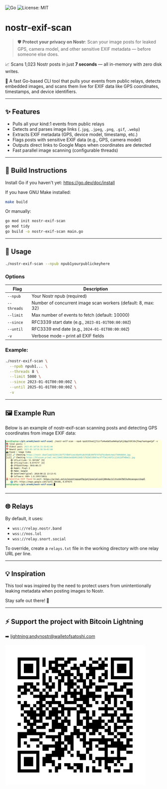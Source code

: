 ![Go](https://img.shields.io/badge/Go-1.22+-blue?logo=go)
![License: MIT](https://img.shields.io/badge/License-MIT-yellow.svg)

# nostr-exif-scan

> 🛡️ **Protect your privacy on Nostr**: Scan your image posts for leaked GPS, camera model, and other sensitive EXIF metadata — before someone else does.

📈 Scans 1,023 Nostr posts in just **7 seconds** — all in-memory with zero disk writes.

🚀 A fast Go-based CLI tool that pulls your events from public relays, detects embedded images, and scans them live for EXIF data like GPS coordinates, timestamps, and device identifiers.

---

## ✨ Features

- Pulls all your kind:1 events from public relays
- Detects and parses image links (`.jpg`, `.jpeg`, `.png`, `.gif`, `.webp`)
- Extracts EXIF metadata (GPS, device model, timestamp, etc.)
- Flags posts with sensitive EXIF data (e.g., GPS, camera model)
- Outputs direct links to Google Maps when coordinates are detected
- Fast parallel image scanning (configurable threads)

---

## 🔧 Build Instructions

Install Go if you haven't yet: https://go.dev/doc/install

If you have GNU Make installed:

```bash
make build
```

Or manually:

```bash
go mod init nostr-exif-scan
go mod tidy
go build -o nostr-exif-scan main.go
```

---

## 🚀 Usage

```bash
./nostr-exif-scan --npub npub1yourpublickeyhere
```

### Options

| Flag        | Description                                                   |
| ----------- | ------------------------------------------------------------- |
| `--npub`    | Your Nostr npub (required)                                    |
| `--threads` | Number of concurrent image scan workers (default: 8, max: 32) |
| `--limit`   | Max number of events to fetch (default: 10000)                |
| `--since`   | RFC3339 start date (e.g., `2023-01-01T00:00:00Z`)             |
| `--until`   | RFC3339 end date (e.g., `2024-01-01T00:00:00Z`)               |
| `-v`        | Verbose mode – print all EXIF fields                          |

### Example:

```bash
./nostr-exif-scan \
  --npub npub1... \
  --threads 8 \
  --limit 5000 \
  --since 2023-01-01T00:00:00Z \
  --until 2025-01-01T00:00:00Z \
  -v
```

---

## 🖼️ Example Run

Below is an example of nostr-exif-scan scanning posts and detecting GPS coordinates from image EXIF data:

![Example run](example.png)

---

## 🌐 Relays

By default, it uses:

* `wss://relay.nostr.band`
* `wss://nos.lol`
* `wss://relay.snort.social`

To override, create a `relays.txt` file in the working directory with one relay URL per line.

---

## 💡 Inspiration

This tool was inspired by the need to protect users from unintentionally leaking metadata when posting images to Nostr.

Stay safe out there! 🧭

---

## ⚡ Support the project with Bitcoin Lightning

➡️  [lightning:andynostr@walletofsatoshi.com](lightning:andynostr@walletofsatoshi.com)

![Donate via Lightning](lightning.png)
